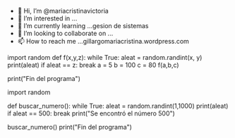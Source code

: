 - 👋 Hi, I’m @mariacristinavictoria
- 👀 I’m interested in ...
- 🌱 I’m currently learning ...gesion de sistemas
- 💞️ I’m looking to collaborate on ...
- 📫 How to reach me ...gillargomariacristina.wordpress.com

<!---
mariacristinavictoria/mariacristinavictoria is a ✨ special ✨ repository because its `README.md` (this file) appears on your GitHub profile.
You can click the Preview link to take a look at your changes.
--->

import random
def f(x,y,z):
        while True:
            aleat = random.randint(x, y)
            print(aleat)
            if aleat == z:
                break
a = 5
b = 100
c = 80
f(a,b,c)


print("Fin del programa")

import random

def buscar_numero():
    while True:
        aleat = random.randint(1,1000) 
        print(aleat)
        if aleat == 500:
            break
    print("Se encontró el número 500")

buscar_numero()
print("Fin del programa")




